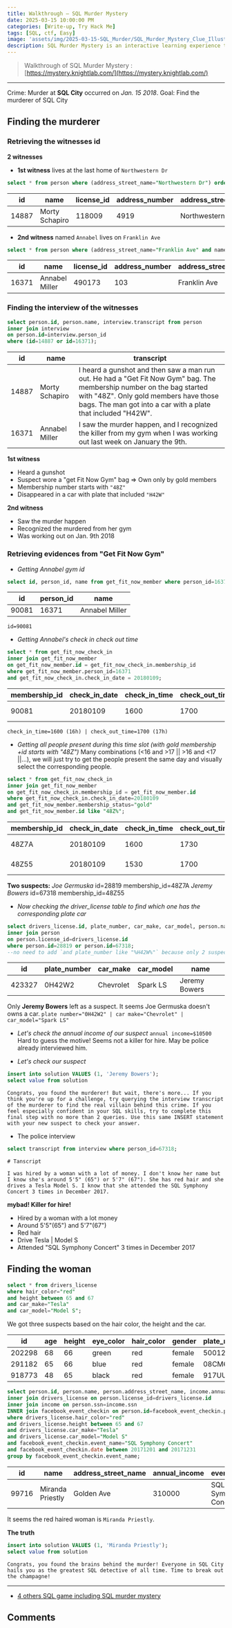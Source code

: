 ```yaml
---
title: Walkthrough — SQL Murder Mystery
date: 2025-03-15 10:00:00 PM
categories: [Write-up, Try Hack Me]
tags: [SQL, ctf, Easy]
image: 'assets/img/2025-03-15-SQL_Murder/SQL_Murder_Mystery_Clue_Illustration.png'
description: SQL Murder Mystery is an interactive learning experience that combines SQL querying with a captivating detective narrative. Players take on the role of a detective tasked with solving a murder case by analyzing a SQL database containing various tables, such as crime scene reports, witness statements, and city records. By writing and executing SQL queries, participants uncover clues, establish connections, and ultimately identify the murderer. This engaging approach not only enhances SQL skills but also makes learning data analysis and querying techniques enjoyable and immersive.
---
```


> Walkthrough of SQL Murder Mystery :
> [https://mystery.knightlab.com/](https://mystery.knightlab.com/)

---

Crime: Murder at **SQL City** occurred on *Jan. 15 2018*.
Goal: Find the murderer of SQL City

## Finding the murderer
### Retrieving the witnesses id
**2 witnesses**
- **1st witness** lives at the last home of `Northwestern Dr`
```sql
select * from person where (address_street_name="Northwestern Dr") order by address_number DESC limit 1;
```

| id    | name           | license_id | address_number | address_street_name | ssn       |
| ----- | -------------- | ---------- | -------------- | ------------------- | --------- |
| 14887 | Morty Schapiro | 118009     | 4919           | Northwestern Dr     | 111564949 |

- **2nd witness** named `Annabel` lives on `Franklin Ave`
```sql
select * from person where (address_street_name="Franklin Ave" and name like "Annabel %");
```

| id    | name           | license_id | address_number | address_street_name | ssn       |
| ----- | -------------- | ---------- | -------------- | ------------------- | --------- |
| 16371 | Annabel Miller | 490173     | 103            | Franklin Ave        | 318771143 |

### Finding the interview of the witnesses

```sql
select person.id, person.name, interview.transcript from person
inner join interview
on person.id=interview.person_id
where (id=14887 or id=16371);
```

|id|name|transcript|
|---|---|---|
|14887|Morty Schapiro|I heard a gunshot and then saw a man run out. He had a "Get Fit Now Gym" bag. The membership number on the bag started with "48Z". Only gold members have those bags. The man got into a car with a plate that included "H42W".|
|16371|Annabel Miller|I saw the murder happen, and I recognized the killer from my gym when I was working out last week on January the 9th.|

**1st witness**
- Heard a gunshot
- Suspect wore a "get Fit Now Gym" bag => Own only by gold members
- Membership number starts with `"48Z"`
- Disappeared in a car with plate that included `"H42W"`

**2nd witness**
- Saw the murder happen
- Recognized the murdered from her gym
- Was working out on Jan. 9th 2018

### Retrieving evidences from "Get Fit Now Gym"

- *Getting Annabel gym id*

```sql
select id, person_id, name from get_fit_now_member where person_id=16371;
```

|id|person_id|name|
|---|---|---|
|90081|16371|Annabel Miller|

`id=90081`

- *Getting Annabel's check in check out time*

```sql
select * from get_fit_now_check_in
inner join get_fit_now_member
on get_fit_now_member.id = get_fit_now_check_in.membership_id 
where get_fit_now_member.person_id=16371 
and get_fit_now_check_in.check_in_date = 20180109;
```

|membership_id|check_in_date|check_in_time|check_out_time|id|person_id|name|membership_start_date|
|---|---|---|---|---|---|---|---|
|90081|20180109|1600|1700|90081|16371|Annabel Miller|20160208|

`check_in_time=1600 (16h) | check_out_time=1700 (17h)`

- *Getting all people present during this time slot (with gold membership +id starts with "48Z")*
Many combinations (<16 and >17 || >16 and <17 ||...), we will just try to get the people present the same day and visually select the corresponding people.

```sql
select * from get_fit_now_check_in
inner join get_fit_now_member
on get_fit_now_check_in.membership_id = get_fit_now_member.id
where get_fit_now_check_in.check_in_date=20180109
and get_fit_now_member.membership_status="gold"
and get_fit_now_member.id like "48Z%";
```

| membership_id | check_in_date | check_in_time | check_out_time | id    | person_id | name          | membership_start_date | membership_status |
| ------------- | ------------- | ------------- | -------------- | ----- | --------- | ------------- | --------------------- | ----------------- |
| 48Z7A         | 20180109      | 1600          | 1730           | 48Z7A | 28819     | Joe Germuska  | 20160305              | gold              |
| 48Z55         | 20180109      | 1530          | 1700           | 48Z55 | 67318     | Jeremy Bowers | 20160101              | gold              |

**Two suspects:**
*Joe Germuska*    id=28819  membership_id=48Z7A
*Jeremy Bowers*   id=67318  membership_id=48Z55

- *Now checking the driver_license table to find which one has the corresponding plate car*

```sql
select drivers_license.id, plate_number, car_make, car_model, person.name from drivers_license
inner join person
on person.license_id=drivers_license.id
where person.id=28819 or person.id=67318;
--no need to add `and plate_number like "%H42W%"` because only 2 suspects
```

|id|plate_number|car_make|car_model|name|
|---|---|---|---|---|
|423327|0H42W2|Chevrolet|Spark LS|Jeremy Bowers|

Only **Jeremy Bowers** left as a suspect. It seems Joe Germuska doesn't owns a car.
`plate number="0H42W2" | car make="Chevrolet" | car_model="Spark LS"`


- *Let's check the annual income of our suspect*
`annual income=$10500`
Hard to guess the motive! Seems not a killer for hire. May be police already interviewed him.

- *Let's check our suspect*

```sql
insert into solution VALUES (1, 'Jeremy Bowers');
select value from solution
```

```text
Congrats, you found the murderer! But wait, there's more... If you think you're up for a challenge, try querying the interview transcript of the murderer to find the real villain behind this crime. If you feel especially confident in your SQL skills, try to complete this final step with no more than 2 queries. Use this same INSERT statement with your new suspect to check your answer.
```

- The police interview

```sql
select transcript from interview where person_id=67318;
```

```text
# Tanscript

I was hired by a woman with a lot of money. I don't know her name but I know she's around 5'5" (65") or 5'7" (67"). She has red hair and she drives a Tesla Model S. I know that she attended the SQL Symphony Concert 3 times in December 2017.
```

**mybad! Killer for hire!**
- Hired by a woman with a lot money
- Around 5'5"(65") and 5'7"(67")
- Red hair
- Drive Tesla | Model S
- Attended "SQL Symphony Concert" 3 times in December 2017

## Finding the woman

```sql
select * from drivers_license
where hair_color="red"
and height between 65 and 67
and car_make="Tesla"
and car_model="Model S";
```

We got three suspects based on the hair color, the height and the car.

|id|age|height|eye_color|hair_color|gender|plate_number|car_make|car_model|
|---|---|---|---|---|---|---|---|---|
|202298|68|66|green|red|female|500123|Tesla|Model S|
|291182|65|66|blue|red|female|08CM64|Tesla|Model S|
|918773|48|65|black|red|female|917UU3|Tesla|Model S|

```sql
select person.id, person.name, person.address_street_name, income.annual_income, facebook_event_checkin.event_name, count(*) from person
inner join drivers_license on person.license_id=drivers_license.id
inner join income on person.ssn=income.ssn
INNER join facebook_event_checkin on person.id=facebook_event_checkin.person_id
where drivers_license.hair_color="red"
and drivers_license.height between 65 and 67
and drivers_license.car_make="Tesla"
and drivers_license.car_model="Model S"
and facebook_event_checkin.event_name="SQL Symphony Concert"
and facebook_event_checkin.date between 20171201 and 20171231
group by facebook_event_checkin.event_name;
```

| id    | name             | address_street_name | annual_income | event_name           | count(*) |
| ----- | ---------------- | ------------------- | ------------- | -------------------- | -------- |
| 99716 | Miranda Priestly | Golden Ave          | 310000        | SQL Symphony Concert | 3        |

It seems the red haired woman is `Miranda Priestly`.

**The truth**

```sql
insert into solution VALUES (1, 'Miranda Priestly');
select value from solution
```

```text
Congrats, you found the brains behind the murder! Everyone in SQL City hails you as the greatest SQL detective of all time. Time to break out the champagne!
```

---


- [4 others SQL game including SQL murder mystery](https://datalemur.com/blog/games-to-learn-sql#sql-police-department)


## Comments
<script src="https://giscus.app/client.js"
        data-repo="Deomorphisme/Deomorphisme.github.io"
        data-repo-id="R_kgDONEIr-Q"
        data-category="General"
        data-category-id="DIC_kwDONEIr-c4CjomU"
        data-mapping="pathname"
        data-strict="0"
        data-reactions-enabled="1"
        data-emit-metadata="0"
        data-input-position="top"
        data-theme="preferred_color_scheme"
        data-lang="en"
        data-loading="lazy"
        crossorigin="anonymous"
        async>
</script>